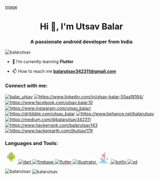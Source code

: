 [image](https://user-images.githubusercontent.com/81766772/119702956-adb88680-be73-11eb-949c-7858e9fdafd5.png)
<h1 align="center">Hi 👋, I'm Utsav Balar</h1>
<h3 align="center">A passionate android developer from India</h3>

<p align="left"> <img src="https://komarev.com/ghpvc/?username=balarutsav&label=Profile%20views&color=0e75b6&style=flat" alt="balarutsav" /> </p>

- 🌱 I’m currently learning **Flutter**

- 📫 How to reach me **balarutsav342311@gmail.com**

<h3 align="left">Connect with me:</h3>
<p align="left">
<a href="https://dev.to/balar_utsav" target="blank"><img align="center" src="https://cdn.jsdelivr.net/npm/simple-icons@3.0.1/icons/dev-dot-to.svg" alt="balar_utsav" height="30" width="40" /></a>
<a href="https://linkedin.com/in/https://www.linkedin.com/in/utsav-balar-55aa18184/" target="blank"><img align="center" src="https://raw.githubusercontent.com/rahuldkjain/github-profile-readme-generator/master/src/images/icons/Social/linked-in-alt.svg" alt="https://www.linkedin.com/in/utsav-balar-55aa18184/" height="30" width="40" /></a>
<a href="https://fb.com/https://www.facebook.com/utsav.balar.10" target="blank"><img align="center" src="https://raw.githubusercontent.com/rahuldkjain/github-profile-readme-generator/master/src/images/icons/Social/facebook.svg" alt="https://www.facebook.com/utsav.balar.10" height="30" width="40" /></a>
<a href="https://instagram.com/https://www.instagram.com/utsav_balar/" target="blank"><img align="center" src="https://raw.githubusercontent.com/rahuldkjain/github-profile-readme-generator/master/src/images/icons/Social/instagram.svg" alt="https://www.instagram.com/utsav_balar/" height="30" width="40" /></a>
<a href="https://dribbble.com/https://dribbble.com/utsav_balar" target="blank"><img align="center" src="https://raw.githubusercontent.com/rahuldkjain/github-profile-readme-generator/master/src/images/icons/Social/dribbble.svg" alt="https://dribbble.com/utsav_balar" height="30" width="40" /></a>
<a href="https://www.behance.net/https://www.behance.net/balarutsav" target="blank"><img align="center" src="https://raw.githubusercontent.com/rahuldkjain/github-profile-readme-generator/master/src/images/icons/Social/behance.svg" alt="https://www.behance.net/balarutsav" height="30" width="40" /></a>
<a href="https://medium.com/https://medium.com/@balarutsav342311" target="blank"><img align="center" src="https://raw.githubusercontent.com/rahuldkjain/github-profile-readme-generator/master/src/images/icons/Social/medium.svg" alt="https://medium.com/@balarutsav342311" height="30" width="40" /></a>
<a href="https://www.hackerrank.com/https://www.hackerrank.com/balarutsav143" target="blank"><img align="center" src="https://raw.githubusercontent.com/rahuldkjain/github-profile-readme-generator/master/src/images/icons/Social/hackerrank.svg" alt="https://www.hackerrank.com/balarutsav143" height="30" width="40" /></a>
<a href="https://www.hackerearth.com/https://www.hackerearth.com/@utsav179" target="blank"><img align="center" src="https://raw.githubusercontent.com/rahuldkjain/github-profile-readme-generator/master/src/images/icons/Social/hackerearth.svg" alt="https://www.hackerearth.com/@utsav179" height="30" width="40" /></a>
</p>

<h3 align="left">Languages and Tools:</h3>
<p align="left"> <a href="https://developer.android.com" target="_blank"> <img src="https://raw.githubusercontent.com/devicons/devicon/master/icons/android/android-original-wordmark.svg" alt="android" width="40" height="40"/> </a> <a href="https://dart.dev" target="_blank"> <img src="https://www.vectorlogo.zone/logos/dartlang/dartlang-icon.svg" alt="dart" width="40" height="40"/> </a> <a href="https://firebase.google.com/" target="_blank"> <img src="https://www.vectorlogo.zone/logos/firebase/firebase-icon.svg" alt="firebase" width="40" height="40"/> </a> <a href="https://flutter.dev" target="_blank"> <img src="https://www.vectorlogo.zone/logos/flutterio/flutterio-icon.svg" alt="flutter" width="40" height="40"/> </a> <a href="https://www.adobe.com/in/products/illustrator.html" target="_blank"> <img src="https://www.vectorlogo.zone/logos/adobe_illustrator/adobe_illustrator-icon.svg" alt="illustrator" width="40" height="40"/> </a> <a href="https://www.java.com" target="_blank"> <img src="https://raw.githubusercontent.com/devicons/devicon/master/icons/java/java-original.svg" alt="java" width="40" height="40"/> </a> <a href="https://kotlinlang.org" target="_blank"> <img src="https://www.vectorlogo.zone/logos/kotlinlang/kotlinlang-icon.svg" alt="kotlin" width="40" height="40"/> </a> <a href="https://www.adobe.com/products/xd.html" target="_blank"> <img src="https://cdn.worldvectorlogo.com/logos/adobe-xd.svg" alt="xd" width="40" height="40"/> </a> </p>

<p><img align="left" src="https://github-readme-stats.vercel.app/api/top-langs?username=balarutsav&show_icons=true&locale=en&layout=compact" alt="balarutsav" /></p>

<p>&nbsp;<img align="center" src="https://github-readme-stats.vercel.app/api?username=balarutsav&show_icons=true&locale=en" alt="balarutsav" /></p>
